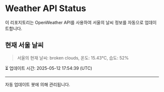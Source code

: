 
# Weather API Status

이 리포지토리는 OpenWeather API를 사용하여 서울의 날씨 정보를 자동으로 업데이트합니다.

## 현재 서울 날씨
> 서울의 현재 날씨: broken clouds, 온도: 15.43°C, 습도: 52%

⏳ 업데이트 시간: 2025-05-12 17:54:39 (UTC)

---
자동 업데이트 봇에 의해 관리됩니다.
